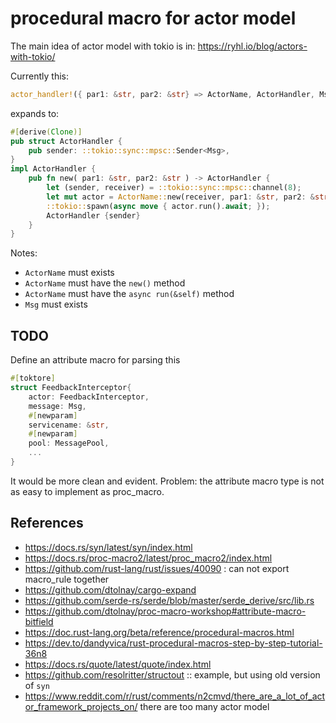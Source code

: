 # procedural macro for actor model

The main idea of actor model with tokio is in:
https://ryhl.io/blog/actors-with-tokio/

Currently this:

```rust
actor_handler!({ par1: &str, par2: &str} => ActorName, ActorHandler, Msg);
```

expands to:

```rust
#[derive(Clone)]
pub struct ActorHandler {
    pub sender: ::tokio::sync::mpsc::Sender<Msg>,
}
impl ActorHandler {
    pub fn new( par1: &str, par2: &str ) -> ActorHandler {
        let (sender, receiver) = ::tokio::sync::mpsc::channel(8);
        let mut actor = ActorName::new(receiver, par1: &str, par2: &str );
        ::tokio::spawn(async move { actor.run().await; });
        ActorHandler {sender}
    }
}
```

Notes:

* `ActorName` must exists
* `ActorName` must have the `new()` method
* `ActorName` must have the `async run(&self)` method
* `Msg` must exists

## TODO

Define an attribute macro for parsing this

```rust
#[toktore]
struct FeedbackInterceptor{
    actor: FeedbackInterceptor,
    message: Msg,
    #[newparam]
    servicename: &str,
    #[newparam]
    pool: MessagePool,
    ...
}
```

It would be more clean and evident.
Problem: the attribute macro type is not as easy to implement as proc_macro.

## References

- https://docs.rs/syn/latest/syn/index.html
- https://docs.rs/proc-macro2/latest/proc_macro2/index.html
- https://github.com/rust-lang/rust/issues/40090 : can not export macro_rule together
- https://github.com/dtolnay/cargo-expand
- https://github.com/serde-rs/serde/blob/master/serde_derive/src/lib.rs
- https://github.com/dtolnay/proc-macro-workshop#attribute-macro-bitfield
- https://doc.rust-lang.org/beta/reference/procedural-macros.html
- https://dev.to/dandyvica/rust-procedural-macros-step-by-step-tutorial-36n8
- https://docs.rs/quote/latest/quote/index.html
- https://github.com/resolritter/structout :: example, but using old version of `syn`
- https://www.reddit.com/r/rust/comments/n2cmvd/there_are_a_lot_of_actor_framework_projects_on/ there are too many actor model